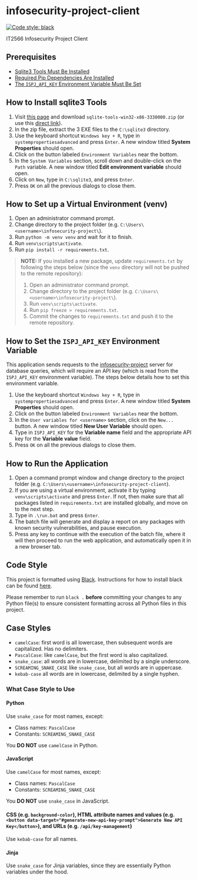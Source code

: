 # infosecurity-project-client

[![Code style: black](https://img.shields.io/badge/code%20style-black-000000.svg)](https://github.com/psf/black)

IT2566 Infosecurity Project Client

## Prerequisites

- [Sqlite3 Tools Must Be Installed](#how-to-install-sqlite3-tools)
- [Required Pip Dependencies Are Installed](#how-to-set-up-a-virtual-environment-venv)
- [The `ISPJ_API_KEY` Environment Variable Must Be Set](#how-to-set-the-ispj_api_key-environment-variable)

## How to Install sqlite3 Tools

1. Visit [this page](https://www.sqlite.org/download.html) and download `sqlite-tools-win32-x86-3330000.zip` (or use this [direct link](https://www.sqlite.org/2020/sqlite-tools-win32-x86-3330000.zip)).
2. In the zip file, extract the 3 EXE files to the `C:\sqlite3` directory.
3. Use the keyboard shortcut `Windows key + R`, type in `systempropertiesadvanced` and press `Enter`. A new window titled **System Properties** should open.
4. Click on the button labeled `Environment Variables` near the bottom.
5. In the `System Variables` section, scroll down and double-click on the `Path` variable. A new window titled **Edit environment variable** should open.
6. Click on `New`, type in `C:\sqlite3`, and press `Enter`.
7. Press `OK` on all the previous dialogs to close them.

## How to Set up a Virtual Environment (venv)

1. Open an administrator command prompt.
2. Change directory to the project folder (e.g. `C:\Users\<username>\infosecurity-project\`).
3. Run `python -m venv venv` and wait for it to finish.
4. Run `venv\scripts\activate`.
5. Run `pip install -r requirements.txt`.

> **NOTE:** If you installed a new package, update `requirements.txt` by following the steps below (since the `venv` directory will not be pushed to the remote repository):
>
> 1. Open an administrator command prompt.
> 2. Change directory to the project folder (e.g. `C:\Users\<username>\infosecurity-project\`).
> 3. Run `venv\scripts\activate`.
> 4. Run `pip freeze > requirements.txt`.
> 5. Commit the changes to `requirements.txt` and push it to the remote repository.

## How to Set the `ISPJ_API_KEY` Environment Variable

This application sends requests to the [infosecurity-project](https://github.com/SL-Lee/infosecurity-project/) server for database queries, which will require an API key (which is read from the `ISPJ_API_KEY` environment variable). The steps below details how to set this environment variable.

1. Use the keyboard shortcut `Windows key + R`, type in `systempropertiesadvanced` and press `Enter`. A new window titled **System Properties** should open.
2. Click on the button labeled `Environment Variables` near the bottom.
3. In the `User variables for <username>` section, click on the `New...` button. A new window titled **New User Variable** should open.
4. Type in `ISPJ_API_KEY` for the **Variable name** field and the appropriate API key for the **Variable value** field.
5. Press `OK` on all the previous dialogs to close them.

## How to Run the Application

1. Open a command prompt window and change directory to the project folder (e.g. `C:\Users\<username>\infosecurity-project-client`).
2. If you are using a virtual environment, activate it by typing `venv\scripts\activate` and press `Enter`. If not, then make sure that all packages listed in `requirements.txt` are installed globally, and move on to the next step.
3. Type in `.\run.bat` and press `Enter`.
4. The batch file will generate and display a report on any packages with known security vulnerabilities, and pause execution.
5. Press any key to continue with the execution of the batch file, where it will then proceed to run the web application, and automatically open it in a new browser tab.

## Code Style

This project is formatted using [Black](https://github.com/psf/black). Instructions for how to install black can be found [here](https://github.com/psf/black#installation-and-usage).

Please remember to run `black .` **before** committing your changes to any Python file(s) to ensure consistent formatting across all Python files in this project.

## Case Styles

- `camelCase`: first word is all lowercase, then subsequent words are capitalized. Has no delimiters.
- `PascalCase`: like `camelCase`, but the first word is also capitalized.
- `snake_case`: all words are in lowercase, delimited by a single underscore.
- `SCREAMING_SNAKE_CASE` like `snake_case`, but all words are in uppercase.
- `kebab-case` all words are in lowercase, delimited by a single hyphen.

### What Case Style to Use

#### Python

Use `snake_case` for most names, except:

- Class names: `PascalCase`
- Constants: `SCREAMING_SNAKE_CASE`

You **DO NOT** use `camelCase` in Python.

#### JavaScript

Use `camelCase` for most names, except:

- Class names: `PascalCase`
- Constants: `SCREAMING_SNAKE_CASE`

You **DO NOT** use `snake_case` in JavaScript.

#### CSS (e.g. `background-color`), HTML attribute names and values (e.g. `<button data-target="#generate-new-api-key-prompt">Generate New API Key</button>`), and URLs (e.g. `/api/key-management`)

Use `kebab-case` for all names.

#### Jinja

Use `snake_case` for Jinja variables, since they are essentially Python variables under the hood.
